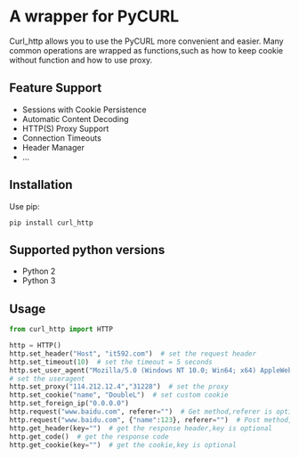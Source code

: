 # A wrapper for PyCURL

Curl_http allows you to use the PyCURL more convenient and easier. Many common operations are wrapped as functions,such as how to keep cookie without function and how to use proxy.

## Feature Support
- Sessions with Cookie Persistence
- Automatic Content Decoding
- HTTP(S) Proxy Support
- Connection Timeouts
- Header Manager
- ...
## Installation

Use pip:

    pip install curl_http
    
## Supported python versions

 - Python 2
 - Python 3

## Usage
```Python
from curl_http import HTTP

http = HTTP()
http.set_header("Host", "it592.com")  # set the request header
http.set_timeout(10)  # set the timeout = 5 seconds
http.set_user_agent("Mozilla/5.0 (Windows NT 10.0; Win64; x64) AppleWebKit/537.36 (KHTML, like Gecko) Chrome/67.0.3396.79 Safari/537.36")
# set the useragent
http.set_proxy("114.212.12.4","31228")  # set the proxy
http.set_cookie("name", "DoubleL")  # set custom cookie
http.set_foreign_ip("0.0.0.0")
http.request("www.baidu.com", referer="")  # Get method,referer is optional
http.request("www.baidu.com", {"name":123}, referer="")  # Post method, # Get method,referer is optional
http.get_header(key="")  # get the response header,key is optional
http.get_code()  # get the response code
http.get_cookie(key="")  # get the cookie,key is optional

```
